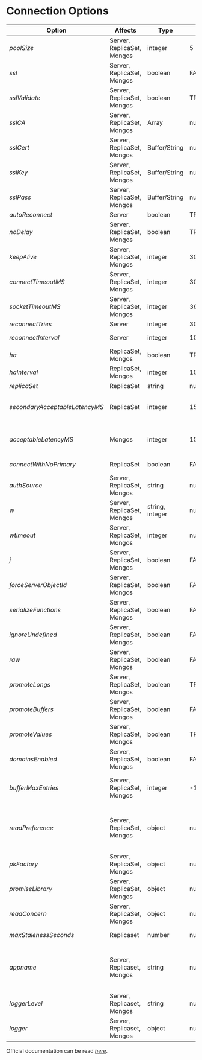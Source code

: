 # Connection Options

| Option                                                                   | Affects                    | Type            | Default     | Description                                                                   | 
|--------------------------------------------------------------------------|----------------------------|-----------------|-------------|-------------------------------------------------------------------------------| 
| *poolSize*                                                               | Server, ReplicaSet, Mongos | integer         | 5           | Set the maximum poolSize for each individual server or proxy connection.      | 
| *ssl*                                                                    | Server, ReplicaSet, Mongos | boolean         | FALSE       | Use ssl connection                                                            | 
| *sslValidate*                                                            | Server, ReplicaSet, Mongos | boolean         | TRUE        | Validate mongod server certificate against ca                                 | 
| *sslCA*                                                                  | Server, ReplicaSet, Mongos | Array           | null        | Array of valid certificates either as Buffers or Strings                      | 
| *sslCert*                                                                | Server, ReplicaSet, Mongos | Buffer/String   | null        | String or buffer containing the certificate we wish to present                | 
| *sslKey*                                                                 | Server, ReplicaSet, Mongos | Buffer/String   | null        | String or buffer containing the certificate private key we wish to present    | 
| *sslPass*                                                                | Server, ReplicaSet, Mongos | Buffer/String   | null        | String or buffer containing the certificate password                          | 
| *autoReconnect*                                                          | Server                     | boolean         | TRUE        | Reconnect on error.                                                           | 
| *noDelay*                                                                | Server, ReplicaSet, Mongos | boolean         | TRUE        | TCP Socket NoDelay option.                                                    | 
| *keepAlive*                                                              | Server, ReplicaSet, Mongos | integer         | 30000       | "The number of milliseconds to wait before initiating keepAlive on the TCP socket."    | 
| *connectTimeoutMS*                                                       | Server, ReplicaSet, Mongos | integer         | 30000       | TCP Connection timeout setting.                                               | 
| *socketTimeoutMS*                                                        | Server, ReplicaSet, Mongos | integer         | 360000      | TCP Socket timeout setting.                                                   | 
| *reconnectTries*                                                         | Server                     | integer         | 30          | Server attempt to reconnect #times                                            | 
| *reconnectInterval*                                                      | Server                     | integer         | 1000        | Server will wait # milliseconds between retries.                              | 
| *ha*                                                                     | ReplicaSet, Mongos         | boolean         | TRUE        | Turn on high availability monitoring.                                         | 
| *haInterval*                                                             | ReplicaSet, Mongos         | integer         | 100,005,000 | Time between each replicaset status check.                                    | 
| *replicaSet*                                                             | ReplicaSet                 | string          | null        | The name of the replicaset to connect to.                                     | 
| *secondaryAcceptableLatencyMS*                                           | ReplicaSet                 | integer         | 15          | "Sets the range of servers to pick when using NEAREST (lowest ping ms + the latency fence, ex: range of 1 to (1 + 15) ms)."  | 
| *acceptableLatencyMS*                                                    | Mongos                     | integer         | 15          | "Sets the range of servers to pick when using NEAREST (lowest ping ms + the latency fence, ex: range of 1 to (1 + 15) ms)."  | 
| *connectWithNoPrimary*                                                   | ReplicaSet                 | boolean         | FALSE       | Sets if the driver should connect even if no primary is available.            | 
| *authSource*                                                             | Server, ReplicaSet, Mongos | string          | null        | If the database authentication is dependent on another databaseName.          | 
| *w*                                                                      | Server, ReplicaSet, Mongos | string, integer | null        | The write concern.                                                            | 
| *wtimeout*                                                               | Server, ReplicaSet, Mongos | integer         | null        | The write concern timeout value.                                              | 
| *j*                                                                      | Server, ReplicaSet, Mongos | boolean         | FALSE       | Specify a journal write concern.                                              | 
| *forceServerObjectId*                                                    | Server, ReplicaSet, Mongos | boolean         | FALSE       | Force server to assign _id values instead of driver.                          | 
| *serializeFunctions*                                                     | Server, ReplicaSet, Mongos | boolean         | FALSE       | Serialize functions on any object.                                            | 
| *ignoreUndefined*                                                        | Server, ReplicaSet, Mongos | boolean         | FALSE       | Specify if the BSON serializer should ignore undefined fields.                | 
| *raw*                                                                    | Server, ReplicaSet, Mongos | boolean         | FALSE       | Return document results as raw BSON buffers.                                  | 
| *promoteLongs*                                                           | Server, ReplicaSet, Mongos | boolean         | TRUE        | Promotes Long values to number if they fit inside the 53 bits resolution.     | 
| *promoteBuffers*                                                         | Server, ReplicaSet, Mongos | boolean         | FALSE       | Promotes Binary BSON values to native Node Buffers.                           | 
| *promoteValues*                                                          | Server, ReplicaSet, Mongos | boolean         | TRUE        | "Promotes BSON values to native types where possible, set to false to only receive wrapper types."   | 
| *domainsEnabled*                                                         | Server, ReplicaSet, Mongos | boolean         | FALSE       | "Enable the wrapping of the callback in the current domain, disabled by default to avoid perf hit."      | 
| *bufferMaxEntries*                                                       | Server, ReplicaSet, Mongos | integer         | -1          | "Sets a cap on how many operations the driver will buffer up before giving up on getting a working connection, default is -1 which is unlimited."   | 
| *readPreference*                                                         | Server, ReplicaSet, Mongos | object          | null        | "The preferred read preference (ReadPreference.PRIMARY, ReadPreference.PRIMARY_PREFERRED, ReadPreference.SECONDARY, ReadPreference.SECONDARY_PREFERRED, ReadPreference.NEAREST)."                     | 
| *pkFactory*                                                              | Server, ReplicaSet, Mongos | object          | null        | A primary key factory object for generation of custom _id keys.               | 
| *promiseLibrary*                                                         | Server, ReplicaSet, Mongos | object          | null        | "A Promise library class the application wishes to use such as Bluebird, must be ES6 compatible."     | 
| *readConcern*                                                            | Server, ReplicaSet, Mongos | object          | null        | "Specify a read concern for the collection. (only MongoDB 3.2 or higher supported)."      | 
| *maxStalenessSeconds*                                                    | Replicaset                 | number          | null        | "Specify a maxStalenessSeconds value for secondary reads, minimum is 90 seconds"      | 
| *appname*                                                                | Server, Replicaset, Mongos | string          | null        | "The name of the application that created this MongoClient instance. MongoDB 3.4 and newer will print this value in the server log upon establishing each connection. It is also recorded in the slow query log and profile collections." | 
| *loggerLevel*                                                            | Server, Replicaset, Mongos | string          | null        | Specify the log level used by the driver logger (error/warn/info/debug)       | 
| *logger*                                                                 | Server, Replicaset, Mongos | object          | null        | "Specify a customer logger mechanism, can be used to log using your app level logger"      | 

Official documentation can be read [_here_](http://mongodb.github.io/node-mongodb-native/3.0/reference/connecting/connection-settings/).